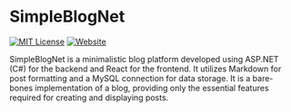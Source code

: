 
# SimpleBlogNet

[![MIT License](https://img.shields.io/badge/License-MIT-green.svg)](https://choosealicense.com/licenses/mit/)
[![Website](https://img.shields.io/website?down_color=lightgrey&down_message=offline&up_color=green&up_message=online&url=https%3A%2F%2Fkr105.com%2Fblog%2F)](https://kr105.com/blog/)

SimpleBlogNet is a minimalistic blog platform developed using ASP.NET (C#) for the backend and React for the frontend. It utilizes Markdown for post formatting and a MySQL connection for data storage. It is a bare-bones implementation of a blog, providing only the essential features required for creating and displaying posts.

